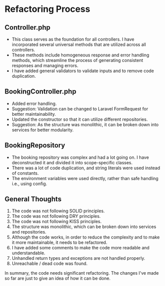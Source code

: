 # Refactoring Process

## Controller.php
- This class serves as the foundation for all controllers. I have incorporated several universal methods that are utilized across all controllers.
- These methods include homogeneous response and error handling methods, which streamline the process of generating consistent responses and managing errors.
- I have added general validators to validate inputs and to remove code duplication.

## BookingController.php
- Added error handling.
- Suggestion: Validation can be changed to Laravel FormRequest for better maintainability.
- Updated the constructor so that it can utilize different repositories.
- Suggestion: As the structure was monolithic, it can be broken down into services for better modularity.

## BookingRepository
- The booking repository was complex and had a lot going on. I have deconstructed it and divided it into scope-specific classes.
- There was a lot of code duplication, and string literals were used instead of constants.
- The environment variables were used directly, rather than safe handling i.e., using config.

## General Thoughts
1. The code was not following SOLID principles.
2. The code was not following DRY principles.
3. The code was not following KISS principles.
4. The structure was monolithic, which can be broken down into services and repositories.
5. Although the code works, in order to reduce the complexity and to make it more maintainable, it needs to be refactored.
6. I have added some comments to make the code more readable and understandable.
7. Unhandled return types and exceptions are not handled properly.
8. Unreachable / dead code was found.

In summary, the code needs significant refactoring. The changes I've made so far are just to give an idea of how it can be done.

